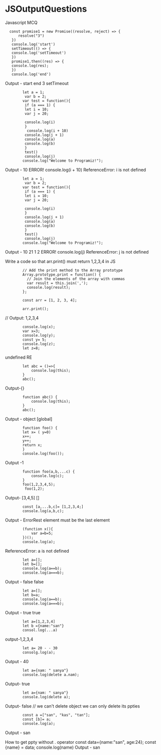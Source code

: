 # JSOutputQuestions
Javascript MCQ

      const promise1 = new Promise((resolve, reject) => {
          resolve("3")
       })
       console.log('start')
       setTimeout(() => {
       console.log('setTimeout')
       })
       promise1.then((res) => {
       console.log(res);
       })
       console.log('end')

Output - start
end
3
setTimeout


            let a = 1;
             var b = 2;
            var test = function(){
             if (a === 1) {
             let i = 10;
             var j = 20;

             console.log(i)
             }
              console.log(i + 10)
             console.log(j + 1)
             console.log(a)
             console.log(b)
             }
             test()
             console.log(j)
            console.log("Welcome to Programiz!");

Output - 10
ERROR!  console.log(i + 10)
ReferenceError: i is not defined


            let a = 1;
             var b = 2;
            var test = function(){
             if (a === 1) {
             let i = 10;
             var j = 20;

             console.log(i)
             }
             console.log(j + 1)
             console.log(a)
             console.log(b)
             }
             test()
             console.log(j)
            console.log("Welcome to Programiz!");

Output - 10
21
1
2
ERROR!
 console.log(j)
ReferenceError: j is not defined

Write a code so that arr.print() must return 1,2,3,4 in JS

            // Add the print method to the Array prototype
            Array.prototype.print = function() {
              // Join the elements of the array with commas
              var result = this.join(',');
              console.log(result);
            };

            const arr = [1, 2, 3, 4];

            arr.print(); 
 // Output: 1,2,3,4

            console.log(x);
            var x=3;
            console.log(y);
            const y= 5;
            console.log(z);
            let z=8;

undefined
RE

            let abc = ()=>{
                console.log(this);
            }
            abc();

Output-{}

            function abc() {
                console.log(this);
            }
            abc();

Output - object [global]

            function foo() {
            let x= ( y=0)
            x++;
            y++;
            return x;
            }
            console.log(foo());

Output -1

            function foo(a,b,...c) {
                console.log(c);
            }
            foo(1,2,3,4,5);
             foo(1,2);
            
Output- [3,4,5]
[]

            const [a,...b,c]= [1,2,3,4;]
            console.log(a,b,c);
            
Output - ErrorRest element must be the last element

            (function x(){
                var a=b=5;
            })();
            console.log(a);
ReferenceError: a is not defined

            let a=[];
            let b=[];
            console.log(a==b);
            console.log(a===b);

Output - false
false

            let a=[];
            let b=a;
            console.log(a==b);
            console.log(a===b);

Output - true
true

            let a=[1,2,3,4]
            let b ={name:"san"}
            consol.log(...a)
output-1,2,3,4

            let a= 20 - - 30
            consolg.log(a);
Output - 40

            let a={nam: " sanya"}
            console.log(delete a.nam);
Output- true

            let a={nam: " sanya"}
            console.log(delete a);
Output- false // we can't delete object we can only delete its ppties

            const a =["san", "kas", "tan"];
            const [b]= a;
            console.log(a);
Output - san

How to get ppty without . operator
             const data={name:"san", age:24};
             const {name} = data;
             console.log(name)
 Output - san
